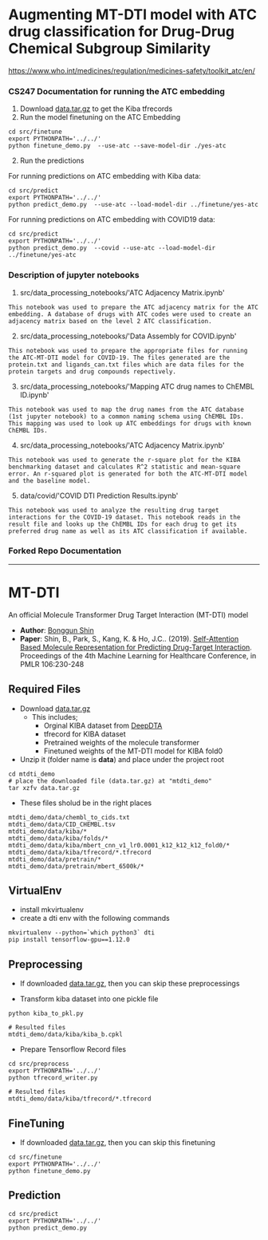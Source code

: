 # Augmenting MT-DTI model with ATC drug classification for Drug-Drug Chemical Subgroup Similarity
https://www.who.int/medicines/regulation/medicines-safety/toolkit_atc/en/






### CS247 Documentation for running the ATC embedding

1) Download [data.tar.gz](https://drive.google.com/file/d/16dTynXCKPPdvQq4BiXBdQwNuxilJbozR/view?usp=sharing) to get the Kiba tfrecords
2) Run the model finetuning on the ATC Embedding

```
cd src/finetune
export PYTHONPATH='../../'
python finetune_demo.py  --use-atc --save-model-dir ./yes-atc 
```
2) Run the predictions

For running predictions on ATC embedding with Kiba data:
```
cd src/predict
export PYTHONPATH='../../'
python predict_demo.py  --use-atc --load-model-dir ../finetune/yes-atc 
```

For running predictions on ATC embedding with COVID19 data:
```
cd src/predict
export PYTHONPATH='../../'
python predict_demo.py  --covid --use-atc --load-model-dir ../finetune/yes-atc 
```


### Description of jupyter notebooks
1) src/data\_processing\_notebooks/'ATC Adjacency Matrix.ipynb'

```
This notebook was used to prepare the ATC adjacency matrix for the ATC embedding. A database of drugs with ATC codes were used to create an adjacency matrix based on the level 2 ATC classification. 
```
2) src/data\_processing\_notebooks/'Data Assembly for COVID.ipynb'
```
This notebook was used to prepare the appropriate files for running the ATC-MT-DTI model for COVID-19. The files generated are the protein.txt and ligands_can.txt files which are data files for the protein targets and drug compounds repectively.
```
3) src/data\_processing\_notebooks/'Mapping ATC drug names to ChEMBL ID.ipynb'
```
This notebook was used to map the drug names from the ATC database (1st jupyter notebook) to a common naming schema using ChEMBL IDs. This mapping was used to look up ATC embeddings for drugs with known ChEMBL IDs.
```
4) src/data\_processing\_notebooks/'ATC Adjacency Matrix.ipynb'

```
This notebook was used to generate the r-square plot for the KIBA benchmarking dataset and calculates R^2 statistic and mean-square error. An r-squared plot is generated for both the ATC-MT-DTI model and the baseline model. 
```
5) data/covid/'COVID DTI Prediction Results.ipynb'
```
This notebook was used to analyze the resulting drug target interactions for the COVID-19 dataset. This notebook reads in the result file and looks up the ChEMBL IDs for each drug to get its preferred drug name as well as its ATC classification if available.
```



### Forked Repo Documentation
-----------
# MT-DTI
An official Molecule Transformer Drug Target Interaction (MT-DTI) model

* **Author**: [Bonggun Shin](mailto:bonggun.shin@deargen.me)
* **Paper**: Shin, B., Park, S., Kang, K. & Ho, J.C.. (2019). [Self-Attention Based Molecule Representation for Predicting Drug-Target Interaction](http://proceedings.mlr.press/v106/shin19a/shin19a.pdf). Proceedings of the 4th Machine Learning for Healthcare Conference, in PMLR 106:230-248

## Required Files

* Download [data.tar.gz](https://drive.google.com/file/d/16dTynXCKPPdvQq4BiXBdQwNuxilJbozR/view?usp=sharing)
	* This includes;
		* Orginal KIBA dataset from [DeepDTA](https://github.com/hkmztrk/DeepDTA)
		* tfrecord for KIBA dataset
		* Pretrained weights of the molecule transformer
		* Finetuned weights of the MT-DTI model for KIBA fold0
* Unzip it (folder name is **data**) and place under the project root

```
cd mtdti_demo
# place the downloaded file (data.tar.gz) at "mtdti_demo"
tar xzfv data.tar.gz
```

* These files sholud be in the right places

```
mtdti_demo/data/chembl_to_cids.txt
mtdti_demo/data/CID_CHEMBL.tsv
mtdti_demo/data/kiba/*
mtdti_demo/data/kiba/folds/*
mtdti_demo/data/kiba/mbert_cnn_v1_lr0.0001_k12_k12_k12_fold0/*
mtdti_demo/data/kiba/tfrecord/*.tfrecord
mtdti_demo/data/pretrain/*
mtdti_demo/data/pretrain/mbert_6500k/*
```



## VirtualEnv

* install mkvirtualenv
* create a dti env with the following commands

```
mkvirtualenv --python=`which python3` dti
pip install tensorflow-gpu==1.12.0
```


## Preprocessing

* If downloaded [data.tar.gz](https://drive.google.com/file/d/16dTynXCKPPdvQq4BiXBdQwNuxilJbozR/view?usp=sharing), then you can skip these preprocessings


* Transform kiba dataset into one pickle file

```
python kiba_to_pkl.py 

# Resulted files
mtdti_demo/data/kiba/kiba_b.cpkl
```



* Prepare Tensorflow Record files

```
cd src/preprocess
export PYTHONPATH='../../'
python tfrecord_writer.py 

# Resulted files
mtdti_demo/data/kiba/tfrecord/*.tfrecord
```

## FineTuning

* If downloaded [data.tar.gz](https://drive.google.com/file/d/16dTynXCKPPdvQq4BiXBdQwNuxilJbozR/view?usp=sharing), then you can skip this finetuning

```
cd src/finetune
export PYTHONPATH='../../'
python finetune_demo.py 

```


## Prediction

```
cd src/predict
export PYTHONPATH='../../'
python predict_demo.py 
```



